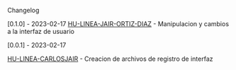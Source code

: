 Changelog

[0.1.0] - 2023-02-17
[HU-LINEA-JAIR-ORTIZ-DIAZ](https://github.com/neenza13/proyectogitUTN/tree/HU-LINEA-CARLOSDIAZ) - Manipulacion y cambios a la interfaz de usuario

[0.0.1] - 2023-02-17

[HU-LINEA-CARLOSJAIR](https://github.com/neenza13/proyectogitUTN/tree/HU-LINEA-JAIR-ORTIZ) - Creacion de archivos de registro de interfaz
  
